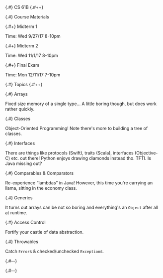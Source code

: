 
{.#} CS 61B
{.#++}

{.#} Course Materials

<div data-markdown class="horizontal-sections">
  <div data-markdown>

{.#+} Midterm 1

Time: Wed 9/27/17 8-10pm

  </div>
  <div data-markdown>

{.#+} Midterm 2

Time: Wed 11/1/17 8-10pm

  </div>
  <div data-markdown>

{.#+} Final Exam

Time: Mon 12/11/17 7-10pm

  </div>
</div>

{.#} Topics
{.#++}

<div data-markdown class="horizontal-sections">
  <div data-markdown>

{.#} Arrays

Fixed size memory of a single type... A little boring though, but does work rather quickly.

  </div>
  <div data-markdown>

{.#} Classes

Object-Oriented Programming! Note there's more to building a tree of classes.

  </div>
  <div data-markdown>

{.#} Interfaces

There are things like protocols (Swift), traits (Scala), interfaces (Objective-C) etc. out there! Python enjoys drawing diamonds instead tho.
TFTI. Is Java missing out?

  </div>
  <div data-markdown>

{.#} Comparables & Comparators

Re-experience <q>lambdas</q> in Java! However, this time you're carrying an llama, sitting in the economy class.

  </div>
  <div data-markdown>

{.#} Generics

It turns out arrays can be not so boring and everything's an `Object` after all at runtime.

  </div>
  <div data-markdown>

{.#} Access Control

Fortify your castle of data abstraction.

  </div>
  <div data-markdown>

{.#} Throwables

Catch `Error`s & checked/unchecked `Exception`s.

  </div>
</div>

{.#--}

{.#--}
